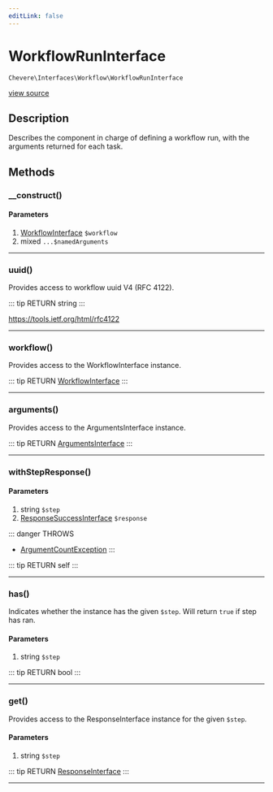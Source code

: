 ```yaml
---
editLink: false
---
```


# WorkflowRunInterface

`Chevere\Interfaces\Workflow\WorkflowRunInterface`

[view source](https://github.com/chevere/chevere/blob/master/Workflow/WorkflowRunInterface.php)

## Description

Describes the component in charge of defining a workflow run, with the arguments returned for each task.

## Methods

### __construct()

#### Parameters

1. [WorkflowInterface](./WorkflowInterface.md) `$workflow`
2. mixed `...$namedArguments`

---

### uuid()

Provides access to workflow uuid V4 (RFC 4122).

::: tip RETURN
string
:::

https://tools.ietf.org/html/rfc4122

---

### workflow()

Provides access to the WorkflowInterface instance.

::: tip RETURN
[WorkflowInterface](./WorkflowInterface.md)
:::

---

### arguments()

Provides access to the ArgumentsInterface instance.

::: tip RETURN
[ArgumentsInterface](../Parameter/ArgumentsInterface.md)
:::

---

### withStepResponse()

#### Parameters

1. string `$step`
2. [ResponseSuccessInterface](../Response/ResponseSuccessInterface.md) `$response`

::: danger THROWS
- [ArgumentCountException](../../Exceptions/Core/ArgumentCountException.md) 
:::

::: tip RETURN
self
:::

---

### has()

Indicates whether the instance has the given `$step`. Will return `true` if step has ran.

#### Parameters

1. string `$step`

::: tip RETURN
bool
:::

---

### get()

Provides access to the ResponseInterface instance for the given `$step`.

#### Parameters

1. string `$step`

::: tip RETURN
[ResponseInterface](../Response/ResponseInterface.md)
:::

---
